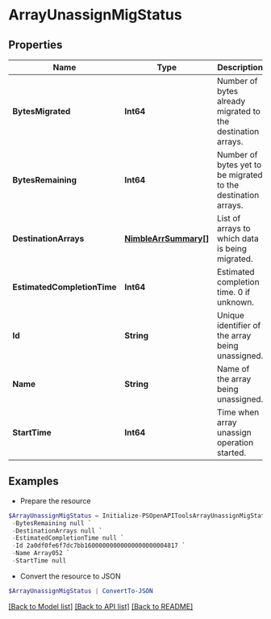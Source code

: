 # ArrayUnassignMigStatus
## Properties

Name | Type | Description | Notes
------------ | ------------- | ------------- | -------------
**BytesMigrated** | **Int64** | Number of bytes already migrated to the destination arrays. | [optional] 
**BytesRemaining** | **Int64** | Number of bytes yet to be migrated to the destination arrays. | [optional] 
**DestinationArrays** | [**NimbleArrSummary[]**](NimbleArrSummary.md) | List of arrays to which data is being migrated. | [optional] 
**EstimatedCompletionTime** | **Int64** | Estimated completion time. 0 if unknown. | [optional] 
**Id** | **String** | Unique identifier of the array being unassigned. | [optional] 
**Name** | **String** | Name of the array being unassigned. | [optional] 
**StartTime** | **Int64** | Time when array unassign operation started. | [optional] 

## Examples

- Prepare the resource
```powershell
$ArrayUnassignMigStatus = Initialize-PSOpenAPIToolsArrayUnassignMigStatus  -BytesMigrated null `
 -BytesRemaining null `
 -DestinationArrays null `
 -EstimatedCompletionTime null `
 -Id 2a0df0fe6f7dc7bb16000000000000000000004817 `
 -Name Array052 `
 -StartTime null
```

- Convert the resource to JSON
```powershell
$ArrayUnassignMigStatus | ConvertTo-JSON
```

[[Back to Model list]](../README.md#documentation-for-models) [[Back to API list]](../README.md#documentation-for-api-endpoints) [[Back to README]](../README.md)

